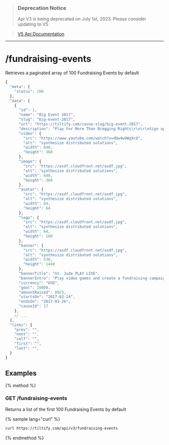 >### Deprecation Notice
>Api V3 is being deprecated on July 1st, 2023. Please consider updating to V5

>[V5 Api Documentation](https://v5api.tiltify.com/api/public)

-----

# /fundraising-events

Retrieves a paginated array of 100 Fundraising Events by default

```js
{
  "meta": {
    "status": 200
  },
  "data": [
    {
      "id": 1,
      "name": "Big Event 2017",
      "slug": "big-event-2017",
      "url": "https://tiltify.com/cause-slug/big-event-2017",
      "description": "Play For More Than Bragging Rights\r\n\r\nSign up to create your own campaign and start fundraising. Play and stream your favorite video games to raise donations and unlock exclusive loot.\r\n\r\nSt. Jude has helped push the childhood cancer survival rate from less than 20% when we opened to 80% today. We won’t stop until no child dies from cancer.",
      "video": {
        "src": "https://www.youtube.com/watch?v=dQw4w9WgXcQ",
        "alt": "synthesize distributed solutions",
        "width": 640,
        "height": 360
      },
      "image": {
        "src": "https://asdf.cloudfront.net/asdf.jpg",
        "alt": "synthesize distributed solutions",
        "width": 640,
        "height": 360
      },
      "avatar": {
        "src": "https://asdf.cloudfront.net/asdf.jpg",
        "alt": "synthesize distributed solutions",
        "width": 64,
        "height": 64
      },
      "logo": {
        "src": "https://asdf.cloudfront.net/asdf.jpg",
        "alt": "synthesize distributed solutions",
        "width": 64,
        "height": 100
      },
      "banner": {
        "src": "https://asdf.cloudfront.net/asdf.jpg",
        "alt": "synthesize distributed solutions",
        "width": 530,
        "height": 1440
      },
      "bannerTitle": "St. Jude PLAY LIVE",
      "bannerIntro": "Play video games and create a fundraising campaign to help kids battling cancer.",
      "currency": "USD",
      "goal": 10000,
      "amountRaised": 8923,
      "startsOn": "2017-03-24",
      "endsOn": "2017-03-26",
      "causeId": 17
    },
    // ...
  ],
  "links": {
    "prev": "",
    "next": "",
    "self": "",
    "first": "",
    "last": "",
  }
}
```

## Examples

{% method %}
### GET /fundraising-events
Returns a list of the first 100 Fundraising Events by default

{% sample lang="curl" %}
```bash
curl https://tiltify.com/api/v3/fundraising-events
```

{% endmethod %}
